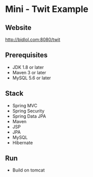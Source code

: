# Mini - Twit Example

## Website
http://bidlol.com:8080/twit

## Prerequisites
- JDK 1.8 or later
- Maven 3 or later
- MySQL 5.6 or later

## Stack
- Spring MVC
- Spring Security
- Spring Data JPA
- Maven
- JSP
- JPA
- MySQL
- Hibernate

## Run
- Build on tomcat 
